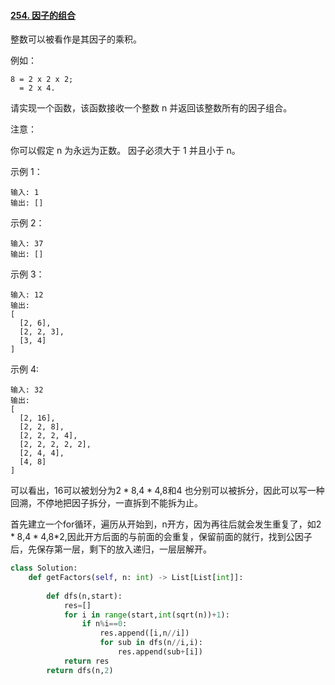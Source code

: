 #### [254. 因子的组合](https://leetcode.cn/problems/factor-combinations/)

整数可以被看作是其因子的乘积。

例如：

```
8 = 2 x 2 x 2;
  = 2 x 4.
```

请实现一个函数，该函数接收一个整数 n 并返回该整数所有的因子组合。

注意：

你可以假定 n 为永远为正数。
因子必须大于 1 并且小于 n。

示例 1：

```
输入: 1
输出: []
```

示例 2：

```
输入: 37
输出: []
```

示例 3：

```
输入: 12
输出:
[
  [2, 6],
  [2, 2, 3],
  [3, 4]
]
```

示例 4:

```
输入: 32
输出:
[
  [2, 16],
  [2, 2, 8],
  [2, 2, 2, 4],
  [2, 2, 2, 2, 2],
  [2, 4, 4],
  [4, 8]
]
```

可以看出，16可以被划分为$2*8$,$4*4$,8和4 也分别可以被拆分，因此可以写一种回溯，不停地把因子拆分，一直拆到不能拆为止。

首先建立一个for循环，遍历从开始到，n开方，因为再往后就会发生重复了，如$2*8$,$4*4$,8*2,因此开方后面的与前面的会重复，保留前面的就行，找到公因子后，先保存第一层，剩下的放入递归，一层层解开。

```python
class Solution:
    def getFactors(self, n: int) -> List[List[int]]:
        
        def dfs(n,start):
            res=[]
            for i in range(start,int(sqrt(n))+1):
                if n%i==0:
                    res.append([i,n//i])
                    for sub in dfs(n//i,i):
                        res.append(sub+[i])
            return res
        return dfs(n,2)
```

